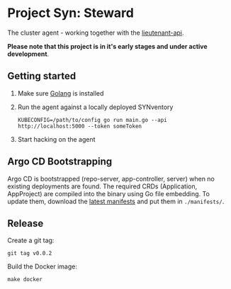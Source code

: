 # Project Syn: Steward

The cluster agent - working together with the [lieutenant-api](https://github.com/projectsyn/lieutenant-api).

**Please note that this project is in it's early stages and under active development**.

## Getting started

1. Make sure [Golang](https://golang.org/doc/install) is installed

1. Run the agent against a locally deployed SYNventory

   ```console
   KUBECONFIG=/path/to/config go run main.go --api http://localhost:5000 --token someToken
   ```

1. Start hacking on the agent

## Argo CD Bootstrapping

Argo CD is bootstrapped (repo-server, app-controller, server) when no existing deployments are found. The required CRDs (Application, AppProject) are compiled into the binary using Go file embedding.
To update them, download the [latest manifests](https://github.com/argoproj/argo-cd/tree/master/manifests/crds) and put them in `./manifests/`.

## Release

Create a git tag:

```console
git tag v0.0.2
```

Build the Docker image:

```console
make docker
```
